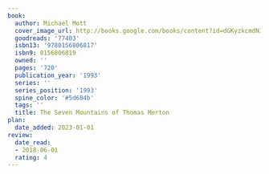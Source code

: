 ```yaml
---
book:
  author: Michael Mott
  cover_image_url: http://books.google.com/books/content?id=dGKyzkcmdNIC&printsec=frontcover&img=1&zoom=1&source=gbs_api
  goodreads: '77403'
  isbn13: '9780156806817'
  isbn9: 0156806819
  owned: ''
  pages: '720'
  publication_year: '1993'
  series: ''
  series_position: '1993'
  spine_color: '#5d684b'
  tags: ''
  title: The Seven Mountains of Thomas Merton
plan:
  date_added: 2023-01-01
review:
  date_read:
  - 2018-06-01
  rating: 4
---
```

